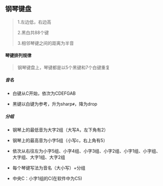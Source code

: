 ## 钢琴键盘

> 1.左边低，右边高
>
> 2.黑白共88个键
>
> 3.相邻琴键之间的距离为半音

#### 琴键排列规律

> 钢琴键盘上，琴键都是以5个黑键和7个白键重复

##### 音名

* 白键从C开始，依次为CDEFGAB

* 黑键以白键为参考，升为sharp`#`，降为drop

##### 分组

* 钢琴上的最低音为大字2组（大写A，左下角有2）

* 钢琴上的最高音为小字5组（小写c，右上角有5）

* 依次从右往左为小字5组、小字4组、小字3组、小字2组、小字1组、小字组、大字组、大字1组、大字2组

* 每个琴键写法为音名（大小写）+分组

* 中央C：小字1组的C(在软件中为C5)